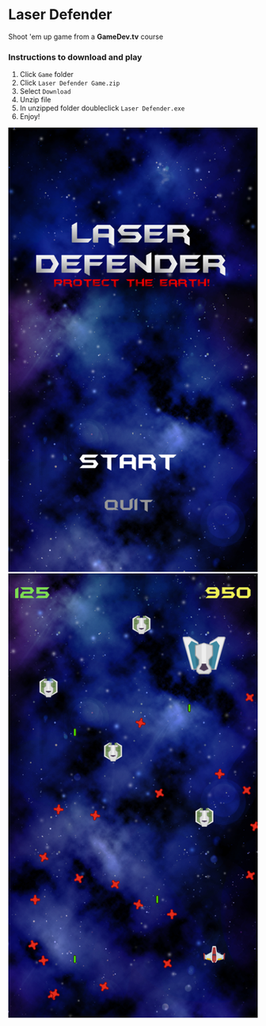 # Laser Defender

Shoot 'em up game from a **GameDev.tv** course

### Instructions to download and play

1. Click `Game` folder
2. Click `Laser Defender Game.zip`
3. Select `Download`
4. Unzip file
5. In unzipped folder doubleclick `Laser Defender.exe`
6. Enjoy!

![TitleImage](Demo/TitleScreen.PNG)
![GameImage](Demo/Game.PNG)